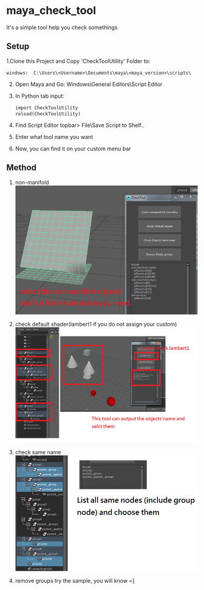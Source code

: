 # maya_check_tool
It's a simple tool help you check somethings

## Setup

1.Clone this Project and Copy 'CheckToolUtility' Folder to:

    windows:  C:\Users\<Username>\Documents\maya\<maya_version>\scripts\

2. Open Maya and Go: Windows\General Editors\Script Editor

3. In Python tab input:

    ```
    import CheckToolUtility
    reload(CheckToolUtility)
    ```

4. Find Script Editor topbar> File\Save Script to Shelf..

5. Enter what tool name you want

6. Now, you can find it on your custom menu bar

## Method

1. non-manifold
![alt text](https://github.com/gcheih/maya_check_tool/blob/master/testProjects/readme/non.png?raw=true)

2. check default shader(lambert1 if you do not assign your custom)
![alt text](https://github.com/gcheih/maya_check_tool/blob/master/testProjects/readme/default_shader.png)

3. check same name
![alt text](https://github.com/gcheih/maya_check_tool/blob/master/testProjects/readme/same_name.png)

4. remove groups
 try the sample, you will know =]